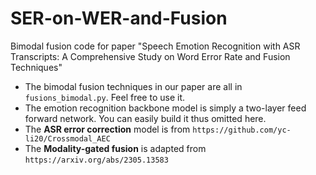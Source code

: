 # SER-on-WER-and-Fusion
Bimodal fusion code for paper "Speech Emotion Recognition with ASR Transcripts: A Comprehensive Study on Word Error Rate and Fusion Techniques"

- The bimodal fusion techniques in our paper are all in ```fusions_bimodal.py```. Feel free to use it.
- The emotion recognition backbone model is simply a two-layer feed forward network. You can easily build it thus omitted here.
- The **ASR error correction** model is from ```https://github.com/yc-li20/Crossmodal_AEC```
- The **Modality-gated fusion** is adapted from ```https://arxiv.org/abs/2305.13583```
